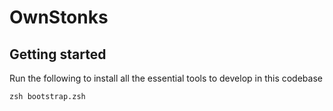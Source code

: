 # OwnStonks

## Getting started

Run the following to install all the essential tools to develop in this codebase

```shell
zsh bootstrap.zsh
```
